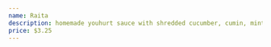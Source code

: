 ```yaml
---
name: Raita
description: homemade youhurt sauce with shredded cucumber, cumin, mint.
price: $3.25
---
```

